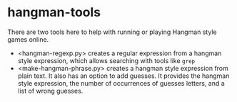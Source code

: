 # hangman-tools

There are two tools here to help with running or playing Hangman style
games online.

  * <hangman-regexp.py> creates a regular expression from a hangman
    style expression, which allows searching with tools like `grep`
  * <make-hangman-phrase.py> creates a hangman style expression from
    plain text. It also has an option to add guesses. It provides the
    hangman style expression, the number of occurrences of guesses
    letters, and a list of wrong guesses.
